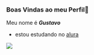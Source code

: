 ### Boas Vindas ao meu Perfil👋

Meu nome é ***Gustavo***

- estou estudando no [alura](https://www.alura.com.br)

![](https://img.shields.io/badge/JavaScript-323330?style=for-the-badge&logo=javascript&logoColor=F7DF1E)
